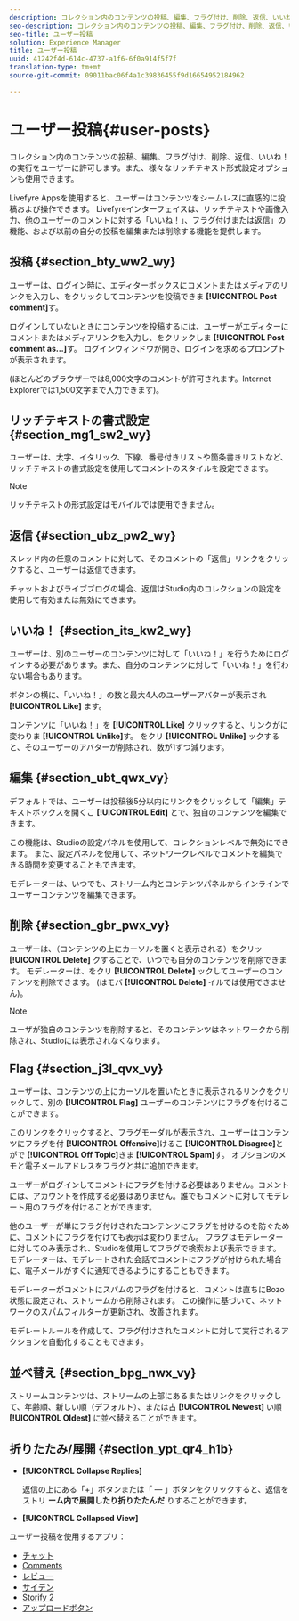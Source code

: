 ```yaml
---
description: コレクション内のコンテンツの投稿、編集、フラグ付け、削除、返信、いいね！の実行をユーザーに許可します。また、様々なリッチテキスト形式設定オプションも使用できます。
seo-description: コレクション内のコンテンツの投稿、編集、フラグ付け、削除、返信、いいね！の実行をユーザーに許可します。また、様々なリッチテキスト形式設定オプションも使用できます。
seo-title: ユーザー投稿
solution: Experience Manager
title: ユーザー投稿
uuid: 41242f4d-614c-4737-a1f6-6f0a914f5f7f
translation-type: tm+mt
source-git-commit: 09011bac06f4a1c39836455f9d16654952184962

---
```



# ユーザー投稿{#user-posts}

コレクション内のコンテンツの投稿、編集、フラグ付け、削除、返信、いいね！の実行をユーザーに許可します。また、様々なリッチテキスト形式設定オプションも使用できます。

Livefyre Appsを使用すると、ユーザーはコンテンツをシームレスに直感的に投稿および操作できます。 Livefyreインターフェイスは、リッチテキストや画像入力、他のユーザーのコメントに対する「いいね！」、フラグ付けまたは返信」の機能、および以前の自分の投稿を編集または削除する機能を提供します。

## 投稿 {#section_bty_ww2_wy}

ユーザーは、ログイン時に、エディターボックスにコメントまたはメディアのリンクを入力し、をクリックしてコンテンツを投稿できま **[!UICONTROL Post comment]**&#x200B;す。

ログインしていないときにコンテンツを投稿するには、ユーザーがエディターにコメントまたはメディアリンクを入力し、をクリックしま **[!UICONTROL Post comment as…]**&#x200B;す。 ログインウィンドウが開き、ログインを求めるプロンプトが表示されます。

(ほとんどのブラウザーでは8,000文字のコメントが許可されます。Internet Explorerでは1,500文字まで入力できます)。

## リッチテキストの書式設定 {#section_mg1_sw2_wy}

ユーザーは、太字、イタリック、下線、番号付きリストや箇条書きリストなど、リッチテキストの書式設定を使用してコメントのスタイルを設定できます。

>[!NOTE]
>
>リッチテキストの形式設定はモバイルでは使用できません。

## 返信 {#section_ubz_pw2_wy}

スレッド内の任意のコメントに対して、そのコメントの「返信」リンクをクリックすると、ユーザーは返信できます。

チャットおよびライブブログの場合、返信はStudio内のコレクションの設定を使用して有効または無効にできます。

## いいね！ {#section_its_kw2_wy}

ユーザーは、別のユーザーのコンテンツに対して「いいね！」を行うためにログインする必要があります。また、自分のコンテンツに対して「いいね！」を行わない場合もあります。

ボタンの横に、「いいね！」の数と最大4人のユーザーアバターが表示され **[!UICONTROL Like]** ます。

コンテンツに「いいね！」を **[!UICONTROL Like]** クリックすると、リンクがに変わりま **[!UICONTROL Unlike]**&#x200B;す。 をクリ **[!UICONTROL Unlike]** ックすると、そのユーザーのアバターが削除され、数が1ずつ減ります。

## 編集 {#section_ubt_qwx_vy}

デフォルトでは、ユーザーは投稿後5分以内にリンクをクリックして「編集」テキストボックスを開くこ **[!UICONTROL Edit]** とで、独自のコンテンツを編集できます。

この機能は、Studioの設定パネルを使用して、コレクションレベルで無効にできます。 また、設定パネルを使用して、ネットワークレベルでコメントを編集できる時間を変更することもできます。

モデレーターは、いつでも、ストリーム内とコンテンツパネルからインラインでユーザーコンテンツを編集できます。

## 削除 {#section_gbr_pwx_vy}

ユーザーは、（コンテンツの上にカーソルを置くと表示される）をクリッ **[!UICONTROL Delete]** クすることで、いつでも自分のコンテンツを削除できます。 モデレーターは、をクリ **[!UICONTROL Delete]** ックしてユーザーのコンテンツを削除できます。 (はモバ **[!UICONTROL Delete]** イルでは使用できません)。

>[!NOTE]
>
>ユーザが独自のコンテンツを削除すると、そのコンテンツはネットワークから削除され、Studioには表示されなくなります。

## Flag {#section_j3l_qvx_vy}

ユーザーは、コンテンツの上にカーソルを置いたときに表示されるリンクをクリックして、別の **[!UICONTROL Flag]** ユーザーのコンテンツにフラグを付けることができます。

このリンクをクリックすると、フラグモーダルが表示され、ユーザーはコンテンツにフラグを付 **[!UICONTROL Offensive]**&#x200B;けるこ **[!UICONTROL Disagree]**&#x200B;とがで **[!UICONTROL Off Topic]**&#x200B;きま **[!UICONTROL Spam]**&#x200B;す。 オプションのメモと電子メールアドレスをフラグと共に追加できます。

ユーザーがログインしてコメントにフラグを付ける必要はありません。コメントには、アカウントを作成する必要はありません。誰でもコメントに対してモデレート用のフラグを付けることができます。

他のユーザーが単にフラグ付けされたコンテンツにフラグを付けるのを防ぐために、コメントにフラグを付けても表示は変わりません。 フラグはモデレーターに対してのみ表示され、Studioを使用してフラグで検索および表示できます。 モデレーターは、モデレートされた会話でコメントにフラグが付けられた場合に、電子メールがすぐに通知できるようにすることもできます。

モデレーターがコメントにスパムのフラグを付けると、コメントは直ちにBozo状態に設定され、ストリームから削除されます。 この操作に基づいて、ネットワークのスパムフィルターが更新され、改善されます。

モデレートルールを作成して、フラグ付けされたコメントに対して実行されるアクションを自動化することもできます。

## 並べ替え {#section_bpg_nwx_vy}

ストリームコンテンツは、ストリームの上部にあるまたはリンクをクリックして、年齢順、新しい順（デフォルト）、または古 **[!UICONTROL Newest]** い順 **[!UICONTROL Oldest]** に並べ替えることができます。

## 折りたたみ/展開 {#section_ypt_qr4_h1b}

* **[!UICONTROL Collapse Replies]**

   返信の上にある「+」ボタンまたは「 — 」ボタンをクリックすると、返信をストリ **ーム内で展開したり折りたたんだ** りすることができます。

* **[!UICONTROL Collapsed View]**



ユーザー投稿を使用するアプリ：

* [チャット](/help/using/c-about-apps/c-chat-app/c-chat-app.md#c_chat_app)
* [Comments](/help/using/c-about-apps/c-comments/c-comments.md)
* [レビュー](/help/using/c-about-apps/c-reviews-app/c-reviews-app.md#c_reviews_app)
* [サイデン](/help/using/c-about-apps/c-sidenotes-app/c-sidenotes-app.md#c_sidenotes_app)
* [Storify 2](/help/using/c-about-apps/c-storify2/c-storify2.md#c_storify2)
* [アップロードボタン](/help/using/c-about-apps/c-upload-button-app/c-upload-button-app.md#c_upload_button_app)

